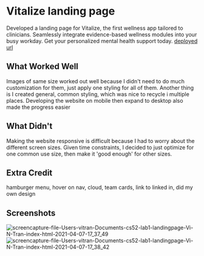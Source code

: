 # Vitalize landing page
Developed a landing page for Vitalize, the first wellness app tailored to clinicians. Seamlessly integrate evidence-based wellness modules into your busy workday. Get your personalized mental health support today.
[deployed url](http://url-if-deployed-here)

## What Worked Well
Images of same size worked out well because I didn't need to do much customization for them, just apply one styling for all of them. Another thing is I created general, common styling, which was nice to recycle i multiple places. Developing the website on mobile then expand to desktop also made the progress easier

## What Didn't
Making the website responsive is difficult because I had to worry about the different screen sizes. Given time constraints, I decided to just optimize for one common use size, then make it 'good enough' for other sizes. 

## Extra Credit
hamburger menu, hover on nav, cloud, team cards, link to linked in, did my own design

## Screenshots
![screencapture-file-Users-vitran-Documents-cs52-lab1-landingpage-Vi-N-Tran-index-html-2021-04-07-17_37_49](https://user-images.githubusercontent.com/56491776/113951231-00f14f80-97c8-11eb-929e-457028c79eb5.png)
![screencapture-file-Users-vitran-Documents-cs52-lab1-landingpage-Vi-N-Tran-index-html-2021-04-07-17_38_42](https://user-images.githubusercontent.com/56491776/113951274-1c5c5a80-97c8-11eb-9533-3c40ad9ad2a5.png)

